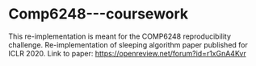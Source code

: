 # Comp6248---coursework
This re-implementation is meant for the COMP6248 reproducibility challenge.  Re-implementation of sleeping algorithm paper published for ICLR 2020. Link to paper: https://openreview.net/forum?id=r1xGnA4Kvr
